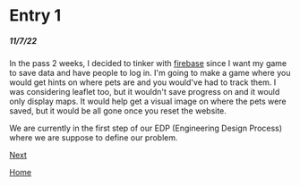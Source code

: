 # Entry 1
##### 11/7/22

In the pass 2 weeks, I decided to tinker with [firebase](firebase.com) since I want my game to save data and have people to log in. I'm going to make a game where you would get hints on where pets are and you would've had to track them. I was considering leaflet too, but it wouldn't save progress on and it would only display maps. It would help get a visual image on where the pets were saved, but it would be all gone once you reset the website.

We are currently in the first step of our EDP (Engineering Design Process) where we are suppose to define our problem.

[Next](entry02.md)

[Home](../README.md)